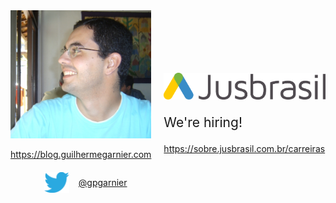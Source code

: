 <div style="display: flex">
  <div>
   <img src="static/eu.jpg" width="400px" />

   https://blog.guilhermegarnier.com

   <div style="display: flex; margin-top: 20px; justify-content: center; align-items: center;">
   <img src="static/twitter.svg" style="width: 40px; margin: 0 15px" />
   <a href="https://twitter.com/gpgarnier/">@gpgarnier</a>
   </div>
  </div>

  <div style="margin-left: 20px">
   <img src="static/jusbrasil.png" style="margin-top: 100px" />

   <p style="font-size: 150%">We're hiring!</p> <!-- .element: class="fragment" data-fragment-index="1" -->

   https://sobre.jusbrasil.com.br/carreiras <!-- .element: class="fragment" data-fragment-index="1" -->
  </div>
</div>
